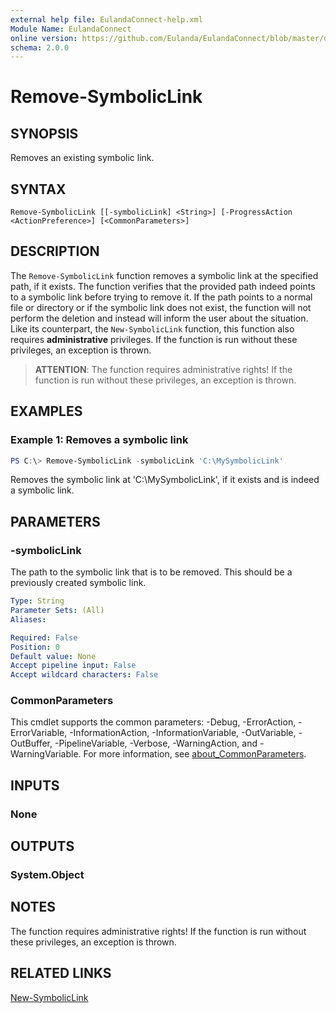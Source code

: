```yaml
---
external help file: EulandaConnect-help.xml
Module Name: EulandaConnect
online version: https://github.com/Eulanda/EulandaConnect/blob/master/docs/Remove-SymbolicLink.md
schema: 2.0.0
---
```


# Remove-SymbolicLink

## SYNOPSIS
Removes an existing symbolic link.

## SYNTAX

```
Remove-SymbolicLink [[-symbolicLink] <String>] [-ProgressAction <ActionPreference>] [<CommonParameters>]
```

## DESCRIPTION
The `Remove-SymbolicLink` function removes a symbolic link at the specified path, if it exists. The function verifies that the provided path indeed points to a symbolic link before trying to remove it. If the path points to a normal file or directory or if the symbolic link does not exist, the function will not perform the deletion and instead will inform the user about the situation. Like its counterpart, the `New-SymbolicLink` function, this function also requires **administrative** privileges. If the function is run without these privileges, an exception is thrown. 

> **ATTENTION**: The function requires administrative rights! If the function is run without these privileges, an exception is thrown.

## EXAMPLES

### Example 1: Removes a symbolic link
```powershell
PS C:\> Remove-SymbolicLink -symbolicLink 'C:\MySymbolicLink'
```

Removes the symbolic link at 'C:\MySymbolicLink', if it exists and is indeed a symbolic link.

## PARAMETERS

### -symbolicLink
The path to the symbolic link that is to be removed. This should be a previously created symbolic link.

```yaml
Type: String
Parameter Sets: (All)
Aliases:

Required: False
Position: 0
Default value: None
Accept pipeline input: False
Accept wildcard characters: False
```


### CommonParameters
This cmdlet supports the common parameters: -Debug, -ErrorAction, -ErrorVariable, -InformationAction, -InformationVariable, -OutVariable, -OutBuffer, -PipelineVariable, -Verbose, -WarningAction, and -WarningVariable. For more information, see [about_CommonParameters](http://go.microsoft.com/fwlink/?LinkID=113216).

## INPUTS

### None

## OUTPUTS

### System.Object
## NOTES

The function requires administrative rights! If the function is run without these privileges, an exception is thrown.

## RELATED LINKS

[New-SymbolicLink](./functions/New-SymbolicLink.md)

